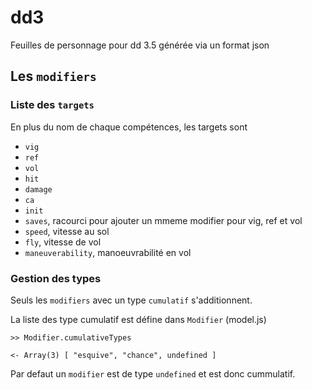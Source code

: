 # dd3

Feuilles de personnage pour dd 3.5 générée via un format json

## Les `modifiers`

### Liste des `targets`

En plus du nom de chaque compétences, les targets sont

* `vig`
* `ref`
* `vol`
* `hit`
* `damage`
* `ca`
* `init`
* `saves`, racourci pour ajouter un mmeme modifier pour vig, ref et vol
* `speed`, vitesse au sol
* `fly`, vitesse de vol
* `maneuverability`, manoeuvrabilité en vol

### Gestion des types

Seuls les `modifiers` avec un type `cumulatif` s'additionnent.

La liste des type cumulatif est défine dans `Modifier` (model.js)

    >> Modifier.cumulativeTypes

    <- Array(3) [ "esquive", "chance", undefined ]

Par defaut un `modifier` est de type `undefined` et est donc cummulatif.
